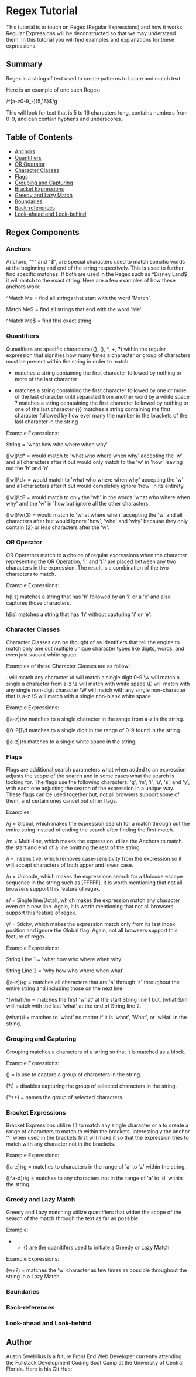 # Regex Tutorial

This tutorial is to touch on Regex (Regular Expressions) and how it works. Regular Expressions will be deconstructed so that we may understand them. In this tutorial you will find examples and explanations for these expressions.

## Summary

Regex is a string of text used to create patterns to locate and match text.

Here is an example of one such Regex: 

/^[a-z0-9_-]{5,16}$/g

This will look for text that is 5 to 16 characters long, contains numbers from 0-9, and can contain hyphens and underscores.

## Table of Contents

- [Anchors](#anchors)
- [Quantifiers](#quantifiers)
- [OR Operator](#or-operator)
- [Character Classes](#character-classes)
- [Flags](#flags)
- [Grouping and Capturing](#grouping-and-capturing)
- [Bracket Expressions](#bracket-expressions)
- [Greedy and Lazy Match](#greedy-and-lazy-match)
- [Boundaries](#boundaries)
- [Back-references](#back-references)
- [Look-ahead and Look-behind](#look-ahead-and-look-behind)

## Regex Components

### Anchors

Anchors, "^" and "$", are special characters used to match specific words at the beginning and end of the string respectively. This is used to further find specific matches. If both are used in the Regex such as ^Disney Land$ it will match to the exact string. Here are a few examples of how these anchors work: 

^Match Me = find all strings that start with the word 'Match'.

Match Me$ = find all strings that end with the word 'Me'.

^Match Me$ = find this exact string.

### Quantifiers

Qunatifiers are specific characters ({}, (), *, +, ?) within the regular expression that signifies how many times a character or group of characters must be present within the string in order to match.

*    matches a string containing the first character followed by nothing or more of the last character
+    matches a string containing the first character followed by one or more of the last character until separated from another word by a white space
?     matches a string conataining the first character followed by nothing or one of the last character
{}} matches a string containing the first character followed by how ever many the number in the brackets of the last character in the string


Example Expressions:

String = 'what how who where when why'

([w])\d* = would match to 'what who where when why' accepting the 'w' and all characters after it but would only match to the 'w' in 'how' leaving out the 'h' and 'o'.

([w])\d+ = would match to 'what who where when why' accepting the 'w' and all characters after it but would completely ignore 'how' in its entirety.

([w])\d? = would match to only the 'wh' in the words 'what who where when why' and the 'w' in 'how but ignore all the other characters.

([w])\w{3} = would match to 'what where when' accepting the 'w' and all characters after but would ignore 'how', 'who' and 'why' because they only contain {2} or less characters after the 'w'.

### OR Operator

OR Operators match to a choice of regular expressions when the character representing the OR Operation, '|' and '[]' are placed between any two characters in the  expression. The result is a combination of the two characters to match.

Example Expressions:

h(i|s)  matches a string that has 'h' followed by an 'i' or a 'e' and also captures those characters.

h[is]   matches a string that has 'h' without capturing 'i' or 'e'.

### Character Classes

Character Classes can be thought of as identifiers that tell the engine to match only one out multiple unique character types like digits, words, and even just vacant white space.

Examples of these Character Classes are as follow:

.       will match any character
\d     will match a single digit 0-9
\w    will match a single a character from a-z
\s     will match with white space
\D    will match with any single non-digit character
\W   will match with any single non-character that is a-z
\S    will match with a single non-blank white space

Example Expressions:

([a-z])\w matches to a single character in the range from a-z in the string.

([0-9])\d matches to a single digit in the range of 0-9 found in the string.

([a-z])\s matches to a single white space in the string.

### Flags

Flags are additional search parameters what when added to an expression adjusts the scope of the search and in some cases what the search is looking for. The flags use the following characters: 'g', 'm', 'i', 'u', 's', and 'y', with each one adjusting the search of the expression in a unique way. These flags can be used together but, not all browsers support some of them, and certain ones cancel out other flags.

Examples:

/g = Global, which makes the expression search for a match through out the entire string instead of ending the search after finding the first match.

/m = Multi-line, which makes the expression utilize the Anchors to match the start and end of a line omitting the rest of the string.

/i = Insensitive, which removes case-sensitivity from the expression so it will accept characters of both upper and lower case.

/u = Unicode, which makes the expressions search for a Unicode escape sequence in the string such as [FFFFF]. It is worth mentioning that not all browsers support this feature of regex.

s/ = Single line/Dotall, which makes the expression match any character even on a new line. Again, it is worth mentioning that not all browsers support this feature of regex.

y/ = Sticky, which makes the expression match only from its last index position and ignore the Global flag. Again, not all browsers support this feature of regex.

Example Expressions:

String Line 1 = 'what how who where when why'

String Line 2 = 'why how who where when what'

([a-z])/g  = matches all characters that are 'a' through 'z' throughout the entire string and including those on the next line.

^(what)/m = matches the first 'what' at the start String line 1 but, (what)$/m will match with the last 'what' at the end of String line 2.

(what)/i = matches to 'what' no matter if it is 'what', 'What', or 'wHat' in the string.

### Grouping and Capturing

Grouping matches a characters of a string so that it is matched as a block.

Example Expressions:

() = is use to capture a group of characters in the string.

(?:) = disables capturing the group of selected characters in the string.

(?<>) =  names the group of selected characters.

### Bracket Expressions

Bracket Expressions utilize `[]` to match any single character or a to create a range of characters to match to within the brackets. 
Interestingly the anchor '^' when used in the brackets first will make it so that the expression tries to match with any character not in the brackets. 

Example Expressions:

([a-z])/g = matches to characters in the range of 'a' to 'z' within the string.

([^a-d])/g = matches to any characters not in the range of 'a' to 'd' within the string.

### Greedy and Lazy Match

Greedy and Lazy matching utilize quantifiers that widen the scope of the search of the match through the text as far as possible.

Example:

* + {} are the quanitifers used to initiate a Greedy or Lazy Match

Example Expressions:

(w+?) = matches the 'w' character as few times as possible throughout the string in a Lazy Match.

### Boundaries



### Back-references



### Look-ahead and Look-behind



## Author

Austin Swebilius is a future Front End Web Developer currently attending the Fullstack Development Coding Boot Camp at the University of Central Florida. Here is his Git Hub: 

